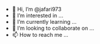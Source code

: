 - 👋 Hi, I’m @jafari973
- 👀 I’m interested in ...
- 🌱 I’m currently learning ...
- 💞️ I’m looking to collaborate on ...
- 📫 How to reach me ...

<!---
jafari973/jafari973 is a ✨ special ✨ repository because its `README.md` (this file) appears on your GitHub profile.
You can click the Preview link to take a look at your changes.
--->

